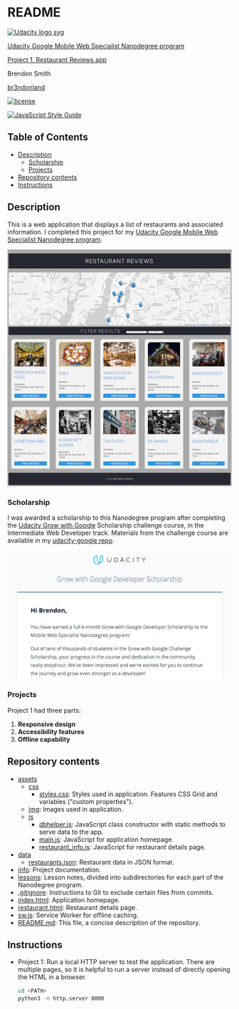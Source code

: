 # README

<a href="https://www.udacity.com/">
  <img src="https://s3-us-west-1.amazonaws.com/udacity-content/rebrand/svg/logo.min.svg" width="300" alt="Udacity logo svg">
</a>

[Udacity Google Mobile Web Specialist Nanodegree program](https://www.udacity.com/course/mobile-web-specialist-nanodegree--nd024)

[Project 1. Restaurant Reviews app](https://github.com/br3ndonland/udacity-google-mws)

Brendon Smith

[br3ndonland](https://github.com/br3ndonland)

[![license](https://img.shields.io/badge/license-MIT-blue.svg?longCache=true&style=for-the-badge)](https://choosealicense.com/)

[![JavaScript Style Guide](https://cdn.rawgit.com/standard/standard/master/badge.svg)](https://github.com/standard/standard)

## Table of Contents <!-- omit in toc -->

- [Description](#description)
  - [Scholarship](#scholarship)
  - [Projects](#projects)
- [Repository contents](#repository-contents)
- [Instructions](#instructions)

## Description

This is a web application that displays a list of restaurants and associated information. I completed this project for my [Udacity Google Mobile Web Specialist Nanodegree program](https://www.udacity.com/course/mobile-web-specialist-nanodegree--nd024).

![Screenshot of restaurant reviews app homepage on desktop](info/img/udacity-google-mws-home-20180716.jpg)

### Scholarship

I was awarded a scholarship to this Nanodegree program after completing the [Udacity Grow with Google](https://www.udacity.com/grow-with-google) Scholarship challenge course, in the Intermediate Web Developer track. Materials from the challenge course are available in my [udacity-google repo](https://github.com/br3ndonland/udacity-google).

![Udacity Google Mobile Web Specialist scholarship email](info/img/udacity-google-mws-award.png)

### Projects

Project 1 had three parts:

1. **Responsive design**
2. **Accessibility features**
3. **Offline capability**

## Repository contents

- [assets](assets)
  - [css](assets/css)
    - [styles.css](assets/css/styles.css): Styles used in application. Features CSS Grid and variables ("custom properties").
  - [img](assets/img): Images used in application.
  - [js](assets/js)
    - [dbhelper.js](assets/js/dbhelper.js): JavaScript class constructor with static methods to serve data to the app.
    - [main.js](assets/js/main.js): JavaScript for application homepage.
    - [restaurant_info.js](assets/js/restaurant_info.js): JavaScript for restaurant details page.
- [data](data)
  - [restaurants.json](data/restaurants.json): Restaurant data in JSON format.
- [info](info): Project documentation.
- [lessons](lessons): Lesson notes, divided into subdirectories for each part of the Nanodegree program.
- [.gitignore](.gitignore): Instructions to Git to exclude certain files from commits.
- [index.html](index.html): Application homepage.
- [restaurant.html](restaurant.html): Restaurant details page.
- [sw.js](sw.js): Service Worker for offline caching.
- [README.md](README.md): This file, a concise description of the repository.

## Instructions

- Project 1: Run a local HTTP server to test the application. There are multiple pages, so it is helpful to run a server instead of directly opening the HTML in a browser.

  ```sh
  cd <PATH>
  python3 -m http.server 8000
  ```
